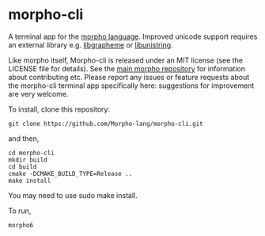 # morpho-cli

A terminal app for the [morpho language](https://github.com/Morpho-lang/morpho).  Improved unicode support requires an external library e.g. [libgrapheme](https://libs.suckless.org/libgrapheme/) or [libunistring](https://www.gnu.org/software/libunistring/).

Like morpho itself, Morpho-cli is released under an MIT license (see the LICENSE file for details). See the [main morpho repository](https://github.com/Morpho-lang/morpho) for information about contributing etc. Please report any issues or feature requests about the morpho-cli terminal app specifically here: suggestions for improvement are very welcome. 

To install, clone this repository:

    git clone https://github.com/Morpho-lang/morpho-cli.git

and then,

    cd morpho-cli 
    mkdir build
    cd build
    cmake -DCMAKE_BUILD_TYPE=Release ..
    make install 

You may need to use sudo make install.

To run,

    morpho6
